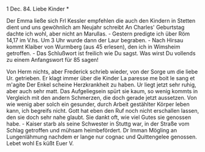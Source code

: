  1 Dec. 84.
Liebe Kinder <Marie>*

Der Emma ließe sich Frl Kessler empfehlen die auch den Kindern in Stetten dient und uns gewöhnlich am Neujahr schreibt An Charles' Geburtstag dachte ich wohl, aber nicht an Marullas. - Gestern predigte ich über Röm 14,17 im V.hs. Um 3 Uhr wurde dann der Laur begraben. - Nach Hirsau kommt Klaiber von Wurmberg (aus 45 erlesen), den ich in Wimsheim getroffen. - Das Schlußwort ist freilich wie Du sagst. Was wirst Du vollends zu einem Anfangswort für 85 sagen!

Von Herm nichts, aber Frederick schrieb wieder, von der Sorge um die liebe Ur. getrieben. Er klagt immer über die Kinder La paresse me boit le sang et m'agite Der Enkel scheine Herzkrankheit zu haben. Ur liegt jetzt sehr ruhig, aber auch sehr matt. Das Aufgeliegsein spürt sie kaum, so wenig kommts in Vergleich mit den andern Schmerzen, die doch gerade jetzt aussetzen. Von wie wenig aber solch ein gesunder, durch Arbeit gestählter Körper leben kann, ich begreifs nicht. Gott hat eben den Ruf noch nicht erschallen lassen, den sie doch sehr nahe glaubt. Sie dankt oft, wie viel Gutes sie genossen habe. - Kaiser starb als seine Schwester in Stuttg war, in der Straße vom Schlag getroffen und mühsam heimbefördert. Dr Imman Mögling an Lungenlähmung nachdem er lange nur cognac und Quittengelee genossen. Lebet wohl
 Es küßt Euer V.
